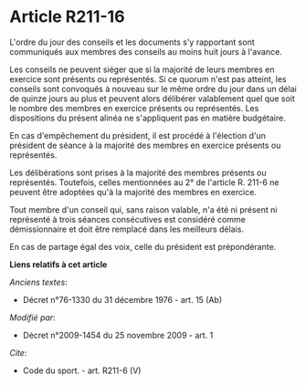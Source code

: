 # Article R211-16

L'ordre du jour des conseils et les documents s'y rapportant sont communiqués aux membres des conseils au moins huit jours à
l'avance. 

Les conseils ne peuvent siéger que si la majorité de leurs membres en exercice sont présents ou représentés. Si ce quorum
n'est pas atteint, les conseils sont convoqués à nouveau sur le même ordre du jour dans un délai de quinze jours au plus et
peuvent alors délibérer valablement quel que soit le nombre des membres en exercice présents ou représentés. Les dispositions
du présent alinéa ne s'appliquent pas en matière budgétaire. 

En cas d'empêchement du président, il est procédé à l'élection d'un président de séance à la majorité des membres en exercice
présents ou représentés. 

Les délibérations sont prises à la majorité des membres présents ou représentés. Toutefois, celles mentionnées au 2° de
l'article R. 211-6 ne peuvent être adoptées qu'à la majorité des membres en exercice. 

Tout membre d'un conseil qui, sans raison valable, n'a été ni présent ni représenté à trois séances consécutives est
considéré comme démissionnaire et doit être remplacé dans les meilleurs délais. 

En cas de partage égal des voix, celle du président est prépondérante.

**Liens relatifs à cet article**

_Anciens textes_:

  - Décret n°76-1330 du 31 décembre 1976 - art. 15 (Ab)

_Modifié par_:

  - Décret n°2009-1454 du 25 novembre 2009 - art. 1

_Cite_:

  - Code du sport. - art. R211-6 (V)
